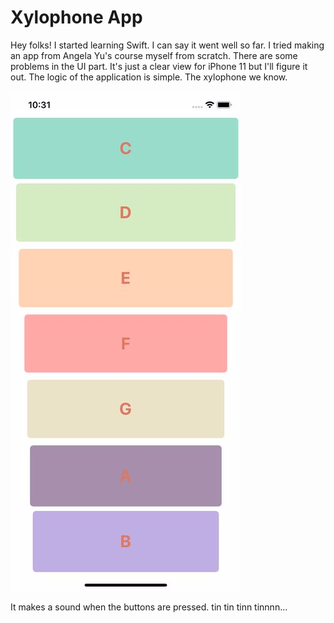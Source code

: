 # Xylophone App

Hey folks! I started learning Swift. I can say it went well so far. I tried making an app from Angela Yu's course myself from scratch. 
There are some problems in the UI part. It's just a clear view for iPhone 11 but I'll figure it out. The logic of the application is simple. 
The xylophone we know.

![](https://github.com/damlacim/Xylophone-App/blob/main/Simulator%20Screen%20Shot%20-%20iPhone%2011%20-%202021-12-15%20at%2010.31.12_369x800.jpg)

It makes a sound when the buttons are pressed. tin tin tinn tinnnn...
